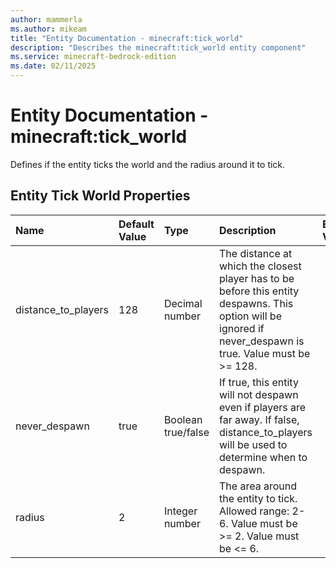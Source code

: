 ```yaml
---
author: mammerla
ms.author: mikeam
title: "Entity Documentation - minecraft:tick_world"
description: "Describes the minecraft:tick_world entity component"
ms.service: minecraft-bedrock-edition
ms.date: 02/11/2025 
---
```


# Entity Documentation - minecraft:tick_world

Defines if the entity ticks the world and the radius around it to tick.


## Entity Tick World Properties

|Name       |Default Value |Type |Description |Example Values |
|:----------|:-------------|:----|:-----------|:------------- |
| distance_to_players | 128 | Decimal number | The distance at which the closest player has to be before this entity despawns. This option will be ignored if never_despawn is true. Value must be >= 128. |  | 
| never_despawn | true | Boolean true/false | If true, this entity will not despawn even if players are far away. If false, distance_to_players will be used to determine when to despawn. |  | 
| radius | 2 | Integer number | The area around the entity to tick. Allowed range: 2-6. Value must be >= 2. Value must be <= 6. |  | 